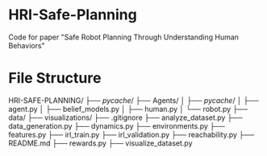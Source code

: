 # HRI-Safe-Planning
Code for paper "Safe Robot Planning Through Understanding Human Behaviors"

# File Structure
HRI-SAFE-PLANNING/
├── _pycache_/
├── Agents/
│   ├── _pycache_/
│   ├── agent.py
│   ├── belief_models.py
│   ├── human.py
│   └── robot.py
├── data/
├── visualizations/
├── .gitignore
├── analyze_dataset.py
├── data_generation.py
├── dynamics.py
├── environments.py
├── features.py
├── irl_train.py
├── irl_validation.py
├── reachability.py
├── README.md
├── rewards.py
├── visualize_dataset.py